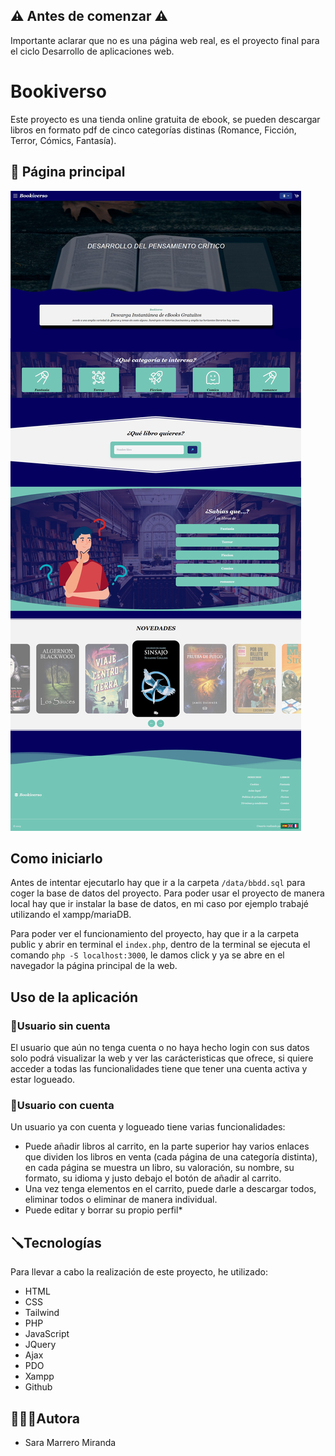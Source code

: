 ## ⚠️ Antes de comenzar ⚠️
Importante aclarar que no es una página web real, es el proyecto final para el ciclo Desarrollo de aplicaciones web.

# Bookiverso 
Este proyecto es una tienda online gratuita de ebook, se pueden descargar libros en formato pdf de cinco categorías distinas (Romance, Ficción, Terror, Cómics, Fantasía).

## 📸 Página principal
![Index](/public/build/img/index.jpg)

## Como iniciarlo
Antes de intentar ejecutarlo hay que ir a la carpeta `/data/bbdd.sql` para coger la base de datos del proyecto. Para poder usar el proyecto de manera local hay que ir instalar la base de datos, en mi caso por ejemplo trabajé utilizando el xampp/mariaDB.

Para poder ver el funcionamiento del proyecto, hay que ir a la carpeta public y abrir en terminal el `index.php`, dentro de la terminal se ejecuta el comando `php -S localhost:3000`, le damos click y ya se abre en el navegador la página principal de la web.

## Uso de la aplicación
### 👤Usuario sin cuenta
El usuario que aún no tenga cuenta o no haya hecho login con sus datos solo podrá visualizar la web y ver las carácteristicas que ofrece, si quiere acceder a todas las funcionalidades tiene que tener una cuenta activa y estar logueado.

### 👤Usuario con cuenta
Un usuario ya con cuenta y logueado tiene varias funcionalidades:
* Puede añadir libros al carrito, en la parte superior hay varios enlaces que dividen los libros en venta (cada página de una categoría distinta), en cada página se muestra un libro, su valoración, su nombre, su formato, su idioma y justo debajo el botón de añadir al carrito.
* Una vez tenga elementos en el carrito, puede darle a descargar todos, eliminar todos o eliminar de manera individual.
* Puede editar y borrar su propio perfil*

## 🪛Tecnologías
Para llevar a cabo la realización de este proyecto, he utilizado:
* HTML
* CSS
* Tailwind
* PHP
* JavaScript
* JQuery
* Ajax
* PDO
* Xampp
* Github

## 👩🏻‍💻Autora
* Sara Marrero Miranda
